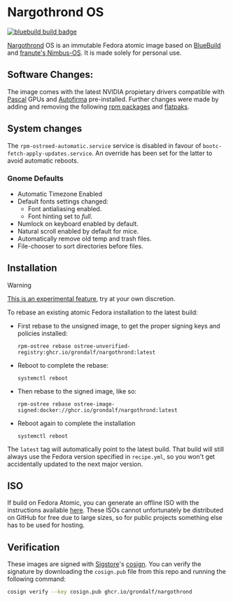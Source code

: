 # Nargothrond OS

[![bluebuild build badge](https://github.com/grondalf/nargothrond/actions/workflows/build.yml/badge.svg)](https://github.com/grondalf/nargothrond/actions/workflows/build.yml)

[Nargothrond](https://tolkiengateway.net/wiki/Nargothrond) OS is an immutable Fedora atomic image based on [BlueBuild](https://blue-build.org/how-to/setup/) and [franute's Nimbus-OS](https://github.com/franute/nimbus-os). It is made solely for personal use. 

## Software Changes:

The image comes with the latest NVIDIA propietary drivers compatible with [Pascal](https://nvidia.custhelp.com/app/answers/detail/a_id/5678/~/list-of-maxwell%2C-pascal-and-volta-series-geforce-gpus) GPUs and [Autofirma](https://sede.serviciosmin.gob.es/ES-ES/FIRMAELECTRONICA/Paginas/AutoFirma.aspx) pre-installed. Further changes were made by adding and removing the following [rpm packages](recipes/pkgs/rpms.yml) and [flatpaks](recipes/pkgs/flatpaks.yml).

## System changes

The `rpm-ostreed-automatic.service` service is disabled in favour of `bootc-fetch-apply-updates.service`.
An override has been set for the latter to avoid automatic reboots.

### Gnome Defaults
- Automatic Timezone Enabled
- Default fonts settings changed:
  - Font antialiasing enabled.
  - Font hinting set to *full*.
- Numlock on keyboard enabled by default.
- Natural scroll enabled by default for mice.
- Automatically remove old temp and trash files.
- File-chooser to sort directories before files.

## Installation

> [!WARNING]  
> [This is an experimental feature](https://www.fedoraproject.org/wiki/Changes/OstreeNativeContainerStable), try at your own discretion.

To rebase an existing atomic Fedora installation to the latest build:

- First rebase to the unsigned image, to get the proper signing keys and policies installed:
  ```
  rpm-ostree rebase ostree-unverified-registry:ghcr.io/grondalf/nargothrond:latest
  ```
- Reboot to complete the rebase:
  ```
  systemctl reboot
  ```
- Then rebase to the signed image, like so:
  ```
  rpm-ostree rebase ostree-image-signed:docker://ghcr.io/grondalf/nargothrond:latest
  ```
- Reboot again to complete the installation
  ```
  systemctl reboot
  ```

The `latest` tag will automatically point to the latest build. That build will still always use the Fedora version specified in `recipe.yml`, so you won't get accidentally updated to the next major version.

## ISO

If build on Fedora Atomic, you can generate an offline ISO with the instructions available [here](https://blue-build.org/learn/universal-blue/#fresh-install-from-an-iso). These ISOs cannot unfortunately be distributed on GitHub for free due to large sizes, so for public projects something else has to be used for hosting.

## Verification

These images are signed with [Sigstore](https://www.sigstore.dev/)'s [cosign](https://github.com/sigstore/cosign). You can verify the signature by downloading the `cosign.pub` file from this repo and running the following command:

```bash
cosign verify --key cosign.pub ghcr.io/grondalf/nargothrond
```
